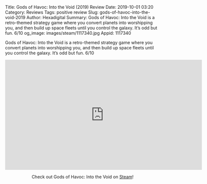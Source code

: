 Title: Gods of Havoc: Into the Void (2019) Review
Date: 2019-10-01 03:20
Category: Reviews
Tags: positive review
Slug: gods-of-havoc-into-the-void-2019
Author: Hexadigital
Summary: Gods of Havoc: Into the Void is a retro-themed strategy game where you convert planets into worshipping you, and then build up space fleets until you control the galaxy. It’s odd but fun. 6/10
og_image: images/steam/1117340.jpg
Appid: 1117340

Gods of Havoc: Into the Void is a retro-themed strategy game where you convert planets into worshipping you, and then build up space fleets until you control the galaxy. It’s odd but fun. 6/10

<center><iframe src="https://www.youtube.com/embed/gh7F1J9hBvw?feature=oembed" allow="accelerometer; autoplay; encrypted-media; gyroscope; picture-in-picture" width="640" height="360" frameborder="0"></iframe>

Check out Gods of Havoc: Into the Void on [Steam](https://store.steampowered.com/app/1117340/?curator_clanid=34633900)!</center>
